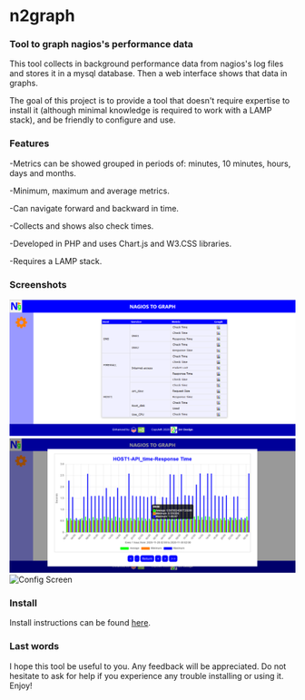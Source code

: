 # n2graph
### Tool to graph nagios's performance data

This tool collects in background performance data from nagios's log files and stores it in a mysql database. Then a web interface shows that data in graphs. 

The goal of this project is to provide a tool that doesn't require expertise to install it (although minimal knowledge is required to work with a LAMP stack), and be friendly to configure and use. 

### Features

-Metrics can be showed grouped in periods of: minutes, 10 minutes, hours, days and months.

-Minimum, maximum and average metrics.

-Can navigate forward and backward in time.

-Collects and shows also check times. 

-Developed in PHP and uses Chart.js and W3.CSS libraries.

-Requires a LAMP stack.

### Screenshots

![Main screen](docs/n2g_ex1.png) ![Graph screen](docs/n2g_ex2.png) ![Config Screen](docs/ng2_ex3.png)

### Install

Install instructions can be found [here](docs/INSTALL.md).

### Last words

I hope this tool be useful to you. Any feedback will be appreciated. Do not hesitate to ask for help if you experience any trouble installing or using it.
Enjoy!



